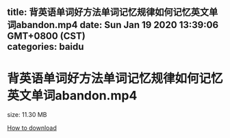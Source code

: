 
title: 背英语单词好方法单词记忆规律如何记忆英文单词abandon.mp4
date: Sun Jan 19 2020 13:39:06 GMT+0800 (CST)    
categories: baidu
---

# 背英语单词好方法单词记忆规律如何记忆英文单词abandon.mp4
size: 11.30 MB
 
 

[How to download](https://bpcam.bemobtrk.com/go/2ceec3aa-1ca2-46d6-b9ff-aaa5c184517c?jno=209)